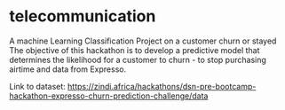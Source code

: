 # telecommunication
A machine Learning Classification Project on a customer churn or stayed
The objective of this hackathon is to develop a predictive model that determines the likelihood for a customer to churn - to stop purchasing airtime and data from Expresso.

Link to dataset: https://zindi.africa/hackathons/dsn-pre-bootcamp-hackathon-expresso-churn-prediction-challenge/data
